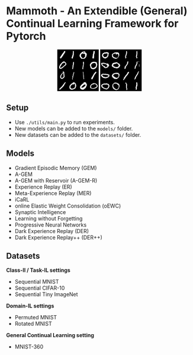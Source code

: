 # Mammoth - An Extendible (General) Continual Learning Framework for Pytorch

<p align="center">
  <img width="112" height="112" src="seq.gif">
  <img width="112" height="112" src="360.gif">
</p>

## Setup

+ Use `./utils/main.py` to run experiments.
+ New models can be added to the `models/` folder.
+ New datasets can be added to the `datasets/` folder.

## Models

+ Gradient Episodic Memory (GEM)
+ A-GEM
+ A-GEM with Reservoir (A-GEM-R)
+ Experience Replay (ER)
+ Meta-Experience Replay (MER)
+ iCaRL
+ online Elastic Weight Consolidation (oEWC)
+ Synaptic Intelligence
+ Learning without Forgetting
+ Progressive Neural Networks
+ Dark Experience Replay (DER)
+ Dark Experience Replay++ (DER++)

## Datasets

**Class-Il / Task-IL settings**

+ Sequential MNIST
+ Sequential CIFAR-10
+ Sequential Tiny ImageNet

**Domain-IL settings**

+ Permuted MNIST
+ Rotated MNIST

**General Continual Learning setting**

+ MNIST-360
